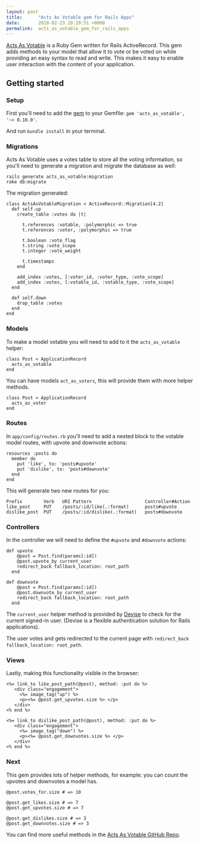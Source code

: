 ```yaml
---
layout: post
title:      "Acts As Votable gem for Rails Apps"
date:       2018-02-23 20:29:51 +0000
permalink:  acts_as_votable_gem_for_rails_apps
---
```



[Acts As Votable](https://github.com/ryanto/acts_as_votable/) is a Ruby Gem written for Rails ActiveRecord. This gem adds methods to your model that allow it to vote or be voted on while providing an easy syntax to read and write. This makes it easy to enable user interaction with the content of your application.

## Getting started
 
### Setup

First you'll need to add the [gem](https://rubygems.org/gems/acts_as_votable/versions/0.11.1) to your Gemfile: `gem 'acts_as_votable', '~> 0.10.0'`.   

And run `bundle install` in your terminal. 

### Migrations 

Acts As Votable uses a votes table to store all the voting information, so you'll need to generate a migration and migrate the database as well:

```
rails generate acts_as_votable:migration
rake db:migrate
```

The migration generated:

```
class ActsAsVotableMigration < ActiveRecord::Migration[4.2]
  def self.up
    create_table :votes do |t|

      t.references :votable, :polymorphic => true
      t.references :voter, :polymorphic => true

      t.boolean :vote_flag
      t.string :vote_scope
      t.integer :vote_weight

      t.timestamps
    end

    add_index :votes, [:voter_id, :voter_type, :vote_scope]
    add_index :votes, [:votable_id, :votable_type, :vote_scope]
  end

  def self.down
    drop_table :votes
  end
end
```
 
### Models

To make a model votable you will need to add to it the `acts_as_votable` helper:
 
```
class Post < ApplicationRecord
  acts_as_votable
end
```

You can have models `act_as_voters`, this will provide them with more helper methods.  

```
class Post < ApplicationRecord
  acts_as_voter
end
```

### Routes

In `app/config/routes.rb` you'll need to add a nested block to the votable model routes, with upvote and downvote actions: 

```
resources :posts do
  member do
    put 'like', to: 'posts#upvote'
    put 'dislike', to: 'posts#downvote'
  end
end
```

This will generate two new routes for you:

``` 
Prefix        Verb   URI Pattern      			    Controller#Action
like_post     PUT    /posts/:id/like(.:format)      posts#upvote
dislike_post  PUT    /posts/:id/dislike(.:format)   posts#downvote
```

### Controllers

In the controller we will need to define the `#upvote` and `#downvote` actions:

```
def upvote
	@post = Post.find(params[:id])
    @post.upvote_by current_user
    redirect_back fallback_location: root_path
  end
```

```
def downvote
	@post = Post.find(params[:id])
    @post.downvote_by current_user
    redirect_back fallback_location: root_path
  end
```

The `current_user` helper method is provided by [Devise](https://github.com/plataformatec/devise) to check for the current signed-in user. (Devise is a flexible authentication solution for Rails applications).  

The user votes and gets redirected to the current page with `redirect_back fallback_location: root_path`.

### Views

Lastly, making this functionality visible in the browser:

```
<%= link_to like_post_path(@post), method: :put do %>
   <div class="engagement">
     <%= image_tag("up") %>
     <p><%= @post.get_upvotes.size %> </p>
   </div>
<% end %>
```

```
<%= link_to dislike_post_path(@post), method: :put do %>
   <div class="engagement">
     <%= image_tag("down") %>
     <p><%= @post.get_downvotes.size %> </p>
   </div>
<% end %>
```
  
### Next 

This gem provides lots of helper methods, for example: you can count the upvotes and downvotes a model has.
 
```
@post.votes_for.size # => 10

@post.get_likes.size # => 7
@post.get_upvotes.size # => 7

@post.get_dislikes.size # => 3
@post.get_downvotes.size # => 3
```


You can find more useful methods in the [Acts As Votable GitHub Repo](https://github.com/ryanto/acts_as_votable/).

